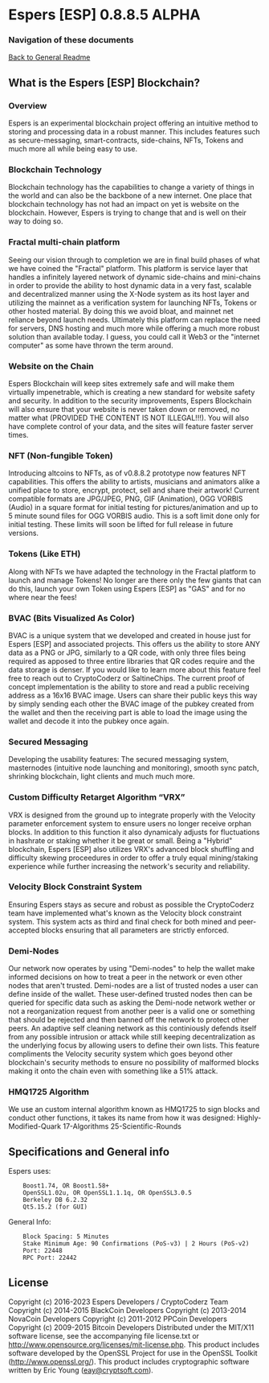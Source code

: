 Espers [ESP] 0.8.8.5 ALPHA
===========================================


### Navigation of these documents
[Back to General Readme](../README.md)


What is the Espers [ESP] Blockchain?
------------------------------------

### Overview
Espers is an experimental blockchain project offering an intuitive method to storing and processing data in a robust manner. This includes features such as secure-messaging, smart-contracts, side-chains, NFTs, Tokens and much more all while being easy to use.

### Blockchain Technology
Blockchain technology has the capabilities to change a variety of things in the world and can also be the backbone of a new internet. One place that blockchain technology has not had an impact on yet is website on the blockchain. However, Espers is trying to change that and is well on their way to doing so.

### Fractal multi-chain platform
Seeing our vision through to completion we are in final build phases of what we have coined the "Fractal" platform. This platform is service layer that handles a infinitely layered network of dynamic side-chains and mini-chains in order to provide the ability to host dynamic data in a very fast, scalable and decentralized manner using the X-Node system as its host layer and utilizing the mainnet as a verification system for launching NFTs, Tokens or other hosted material. By doing this we avoid bloat, and mainnet net reliance beyond launch needs. Ultimately this platform can replace the need for servers, DNS hosting and much more while offering a much more robust solution than available today. I guess, you could call it Web3 or the "internet computer" as some have thrown the term around.

### Website on the Chain
Espers Blockchain will keep sites extremely safe and will make them virtually impenetrable, which is creating a new standard for website safety and security. In addition to the security improvements, Espers Blockchain will also ensure that your website is never taken down or removed, no matter what (PROVIDED THE CONTENT IS NOT ILLEGAL!!!). You will also have complete control of your data, and the sites will feature faster server times.

### NFT (Non-fungible Token)
Introducing altcoins to NFTs, as of v0.8.8.2 prototype now features NFT capabilities. This offers the ability to artists, musicians and animators alike a unified place to store, encrypt, protect, sell and share their artwork! Current compatible formats are JPG/JPEG, PNG, GIF (Animation), OGG VORBIS (Audio) in a square format for initial testing for pictures/animation and up to 5 minute sound files for OGG VORBIS audio. This is a soft limit done only for initial testing. These limits will soon be lifted for full release in future versions.

### Tokens (Like ETH)
Along with NFTs we have adapted the technology in the Fractal platform to launch and manage Tokens! No longer are there only the few giants that can do this, launch your own Token using Espers [ESP] as "GAS" and for no where near the fees!

### BVAC (Bits Visualized As Color)
BVAC is a unique system that we developed and created in house just for Espers [ESP] and associated projects. This offers us the ability to store ANY data as a PNG or JPG, similarly to a QR code, with only three files being required as apposed to three entire libraries that QR codes require and the data storage is denser. If you would like to learn more about this feature feel free to reach out to CryptoCoderz or SaltineChips. The current proof of concept implementation is the ability to store and read a public receiving address as a 16x16 BVAC image. Users can share their public keys this way by simply sending each other the BVAC image of the pubkey created from the wallet and then the receiving part is able to load the image using the wallet and decode it into the pubkey once again.

### Secured Messaging
Developing the usability features: The secured messaging system, masternodes (intuitive node launching and monitoring), smooth sync patch, shrinking blockchain, light clients and much much more.

### Custom Difficulty Retarget Algorithm “VRX”
VRX is designed from the ground up to integrate properly with the Velocity parameter enforcement system to ensure users no longer receive orphan blocks. In addition to this function it also dynamicaly adjusts for fluctuations in hashrate or staking whether it be great or small. Being a "Hybrid" blockchain, Espers [ESP] also utilizes VRX's advanced block shuffling and difficulty skewing proceedures in order to offer a truly equal mining/staking experience while further increasing the network's security and reliability. 

### Velocity Block Constraint System
Ensuring Espers stays as secure and robust as possible the CryptoCoderz team have implemented what's known as the Velocity block constraint system. This system acts as third and final check for both mined and peer-accepted blocks ensuring that all parameters are strictly enforced.

### Demi-Nodes
Our network now operates by using "Demi-nodes" to help the wallet make informed decisions on how to treat a peer in the network or even other nodes that aren't trusted. Demi-nodes are a list of trusted nodes a user can define inside of the wallet. These user-defined trusted nodes then can be queried for specific data such as asking the Demi-node network wether or not a reorganization request from another peer is a valid one or something that should be rejected and then banned off the network to protect other peers. An adaptive self cleaning network as this continiously defends itself from any possible intrusion or attack while still keeping decentralization as the underlying focus by allowing users to define their own lists. This feature compliments the Velocity security system which goes beyond other blockchain's security methods to ensure no possibility of malformed blocks making it onto the chain even with something like a 51% attack.

### HMQ1725 Algorithm
We use an custom internal algorithm known as HMQ1725 to sign blocks and conduct other functions, it takes its name from how it was designed: Highly-Modified-Quark 17-Algorithms 25-Scientific-Rounds


Specifications and General info
-------------------------
Espers uses:

		Boost1.74, OR Boost1.58+
		OpenSSL1.02u, OR OpenSSL1.1.1q, OR OpenSSL3.0.5
		Berkeley DB 6.2.32
		Qt5.15.2 (for GUI)

General Info:


		Block Spacing: 5 Minutes
		Stake Minimum Age: 90 Confirmations (PoS-v3) | 2 Hours (PoS-v2)
		Port: 22448
		RPC Port: 22442


License
-------
Copyright (c) 2016-2023 Espers Developers / CryptoCoderz Team
Copyright (c) 2014-2015 BlackCoin Developers
Copyright (c) 2013-2014 NovaCoin Developers
Copyright (c) 2011-2012 PPCoin Developers
Copyright (c) 2009-2015 Bitcoin Developers
Distributed under the MIT/X11 software license, see the accompanying
file license.txt or http://www.opensource.org/licenses/mit-license.php.
This product includes software developed by the OpenSSL Project for use in
the OpenSSL Toolkit (http://www.openssl.org/).  This product includes
cryptographic software written by Eric Young (eay@cryptsoft.com).